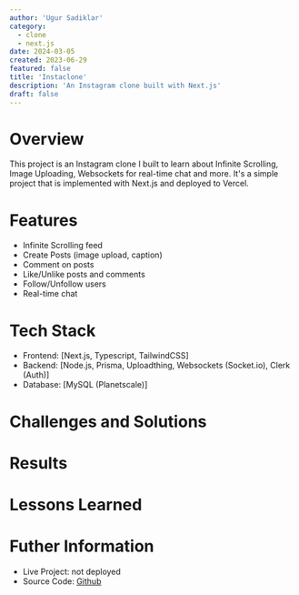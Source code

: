 ```yaml
---
author: 'Ugur Sadiklar'
category:
  - clone
  - next.js
date: 2024-03-05
created: 2023-06-29
featured: false
title: 'Instaclone'
description: 'An Instagram clone built with Next.js'
draft: false
---
```


# Overview

This project is an Instagram clone I built to learn about Infinite Scrolling, Image Uploading, Websockets for real-time chat and more. It's a simple project that is implemented with Next.js and deployed to Vercel.

# Features

- Infinite Scrolling feed
- Create Posts (image upload, caption)
- Comment on posts
- Like/Unlike posts and comments
- Follow/Unfollow users
- Real-time chat

# Tech Stack

- Frontend: [Next.js, Typescript, TailwindCSS]
- Backend: [Node.js, Prisma, Uploadthing, Websockets (Socket.io), Clerk (Auth)]
- Database: [MySQL (Planetscale)]

# Challenges and Solutions

# Results

# Lessons Learned

# Futher Information

- Live Project: not deployed
- Source Code: [Github](https://github.com/ugur-sa/instaclone)
